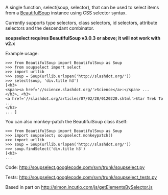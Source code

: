 A single function, select(soup, selector), that can be used to select items from a [BeautifulSoup](http://www.crummy.com/software/BeautifulSoup/) instance using CSS selector syntax.

Currently supports type selectors, class selectors, id selectors, attribute selectors and the descendant combinator.

**soupselect requires BeautifulSoup v3.0.3 or above; it will not work with v2.x**

Example usage:

```
>>> from BeautifulSoup import BeautifulSoup as Soup
>>> from soupselect import select
>>> import urllib
>>> soup = Soup(urllib.urlopen('http://slashdot.org/'))
>>> select(soup, 'div.title h3')
[<h3>
<span><a href='//science.slashdot.org/'>Science</a>:</span> ...
</h3>, <h3>
<a href='//slashdot.org/articles/07/02/28/0120220.shtml'>Star Trek To ...
</h3>
... ]
```

You can also monkey-patch the BeautifulSoup class itself:

```
>>> from BeautifulSoup import BeautifulSoup as Soup
>>> import soupselect; soupselect.monkeypatch()
>>> import urllib
>>> soup = Soup(urllib.urlopen('http://slashdot.org/'))
>>> soup.findSelect('div.title h3')
[<h3>
...
```

Code: http://soupselect.googlecode.com/svn/trunk/soupselect.py

Tests: http://soupselect.googlecode.com/svn/trunk/soupselect_tests.py

Based in part on http://simon.incutio.com/js/getElementsBySelector.js